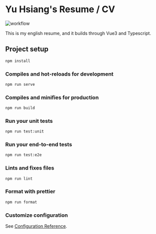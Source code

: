 # Yu Hsiang's Resume / CV

![workflow](https://github.com/yuhsiang237/Resume/actions/workflows/node.js.yml/badge.svg)

This is my english resume, and it builds through Vue3 and Typescript.
## Project setup

```sh
npm install
```

### Compiles and hot-reloads for development

```sh
npm run serve
```

### Compiles and minifies for production

```sh
npm run build
```

### Run your unit tests

```sh
npm run test:unit
```

### Run your end-to-end tests

```sh
npm run test:e2e
```

### Lints and fixes files

```sh
npm run lint
```

### Format with prettier

```sh
npm run format
```

### Customize configuration

See [Configuration Reference](https://cli.vuejs.org/config/).
